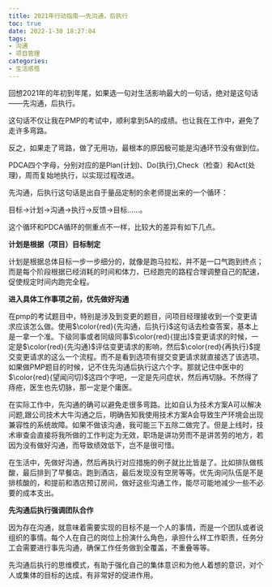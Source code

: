 ```yaml
---
title: 2021年行动指南——先沟通，后执行
toc: true
date: 2022-1-30 18:27:04
tags:
- 沟通
- 项目管理
categories:
- 生活感悟
---
```

回想2021年的年初到年尾，如果选一句对生活影响最大的一句话，绝对是这句话——先沟通，后执行。

这句话不仅让我在PMP的考试中，顺利拿到5A的成绩。也让我在工作中，避免了走许多弯路。

反之，如果走了弯路，做了无用功，最根本的原因极可能是沟通环节没有做到位。

PDCA四个字母，分别对应的是Plan(计划)、Do(执行),Check（检查）和Act(处理)，周而复始地执行，以实现过程改进。

先沟通，后执行这句话是出自于量品定制的余老师提出来的一个循环：

目标→计划→沟通→执行→反馈→目标……。

这个循环和PDCA循环的侧重点不一样，比较大的差异有如下几点。

**计划是根据（项目）目标制定**

计划是根据总体目标一步一步细分的，就像是跑马拉松，并不是一口气跑到终点；而是每个阶段根据已经消耗的时间和体力，已经跑完的路程合理调整自己的配速，促使规定时间内跑完全程。

**进入具体工作事项之前，优先做好沟通**

在pmp的考试题目中，特别是涉及到变更的题目，问项目经理接收到一个变更请求应该怎么做。使用$\color{red}{先沟通，后执行}$这句话去检查答案，基本上是一拿一个准。下级同事或者同级同事$\color{red}{提出}$变更请求的时候，一定是$\color{red}{先沟通}$评估变更请求的影响，然后$\color{red}{再执行}$提交变更请求的这么一个流程。而不是看到选项有提交变更请求就直接选了该选项。如果做PMP题目的时候，记不住先沟通后执行这六个字。那就记住中医中的$\color{red}{望闻问切}$这四个字吧，一定是先问症状，然后再切脉。不然得了痔疮，医生也先切脉，那一定是个庸医。

在实际工作中，先沟通的确可以避免走很多弯路。比如自认为技术方案A可以解决问题,跟公司技术大牛沟通之后，明确告知我使用技术方案A会导致生产环境会出现兼容性的系统故障。如果不做该沟通，我可能三下五除二做完了。但是上线时，技术审查会直接将我所做的工作判定为无效，职场是讲功劳而不是讲苦劳的地方，若因为没有做好沟通，而导致绩效低下，岂不是很可惜。

在生活中，先做好沟通，然后再执行对应措施的例子就比比皆是了。比如排队做核酸，最后排到了早餐店。跑到酒店，最后发现没有空房等等。优先询问队伍是不是排核酸的，和提前和酒店预订房间，做好这些沟通工作，能尽可能地减少一些不必要的成本支出。

**先沟通后执行强调团队合作**

因为存在沟通，就意味着需要实现的目标不是一个人的事情，而是一个团队或者说组织的事情。每个人在自己的岗位上扮演什么角色，承担什么样工作职责，任务分工会需要进行事先沟通，确保工作任务做到全覆盖，不重叠等等。

先沟通后执行的思维模式，有助于强化自己的集体意识和为他人着想的意识，对个人或集体的目标的达成，有非常好的促进作用。
